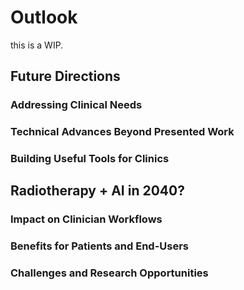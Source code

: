 # Outlook

this is a WIP.

## Future Directions

### Addressing Clinical Needs

### Technical Advances Beyond Presented Work

### Building Useful Tools for Clinics

## Radiotherapy + AI in 2040?

### Impact on Clinician Workflows

### Benefits for Patients and End-Users

### Challenges and Research Opportunities
